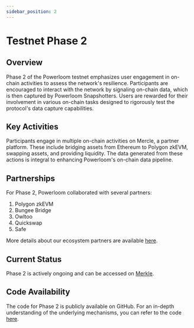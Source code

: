 ```yaml
---
sidebar_position: 2
---
```


# Testnet Phase 2

## Overview
Phase 2 of the Powerloom testnet emphasizes user engagement in on-chain activities to assess the network's resilience. Participants are encouraged to interact with the network by signaling on-chain data, which is then captured by Powerloom Snapshotters. Users are rewarded for their involvement in various on-chain tasks designed to rigorously test the protocol's data capture capabilities.

## Key Activities
Participants engage in multiple on-chain activities on Mercle, a partner platform. These include bridging assets from Ethereum to Polygon zkEVM, swapping assets, and providing liquidity. The data generated from these actions is integral to enhancing Powerloom's on-chain data pipeline.

## Partnerships
For Phase 2, Powerloom collaborated with several partners:

1. Polygon zkEVM
2. Bungee Bridge
3. Owltoo
4. Quickswap
5. Safe

More details about our ecosystem partners are available [here](https://powerloom.io/ecosystem).

## Current Status
Phase 2 is actively ongoing and can be accessed on [Merkle](https://app.mercle.xyz/powerloom-phase2/events).

## Code Availability
The code for Phase 2 is publicly available on GitHub. For an in-depth understanding of the underlying mechanisms, you can refer to the code [here](https://github.com/PowerLoom/deploy/tree/testnet_phase2).
